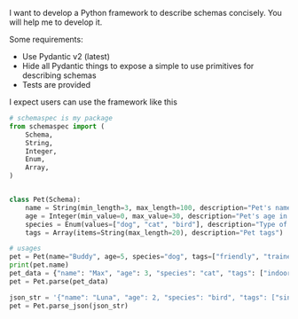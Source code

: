 I want to develop a Python framework to describe schemas concisely. You will help me to develop it.

Some requirements:

- Use Pydantic v2 (latest)
- Hide all Pydantic things to expose a simple to use primitives for describing schemas
- Tests are provided

I expect users can use the framework like this

```python
# schemaspec is my package
from schemaspec import (
    Schema,
    String,
    Integer,
    Enum,
    Array,
)


class Pet(Schema):
    name = String(min_length=3, max_length=100, description="Pet's name")
    age = Integer(min_value=0, max_value=30, description="Pet's age in years")
    species = Enum(values=["dog", "cat", "bird"], description="Type of pet")
    tags = Array(items=String(max_length=20), description="Pet tags")

# usages
pet = Pet(name="Buddy", age=5, species="dog", tags=["friendly", "trained"])
print(pet.name)
pet_data = {"name": "Max", "age": 3, "species": "cat", "tags": ["indoor"]}
pet = Pet.parse(pet_data)

json_str = '{"name": "Luna", "age": 2, "species": "bird", "tags": ["singer"]}'
pet = Pet.parse_json(json_str)
```
